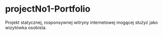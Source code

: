 # projectNo1-Portfolio

Projekt statycznej, rosponsywnej witryny internetowej mogącej służyć jako wizytówka osobista. 
